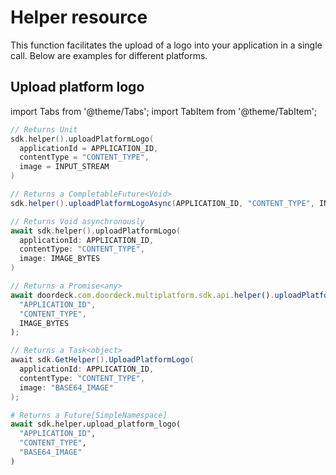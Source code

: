 # Helper resource

This function facilitates the upload of a logo into your application in a single call. Below are examples for different platforms.

## Upload platform logo

import Tabs from '@theme/Tabs';
import TabItem from '@theme/TabItem';

<Tabs groupId="programming-language">
<TabItem value="kotlin" label="Kotlin">

```kotlin showLineNumbers
// Returns Unit
sdk.helper().uploadPlatformLogo(
  applicationId = APPLICATION_ID, 
  contentType = "CONTENT_TYPE", 
  image = INPUT_STREAM
)
```

</TabItem>
<TabItem value="java" label="Java">

```java showLineNumbers
// Returns a CompletableFuture<Void>
sdk.helper().uploadPlatformLogoAsync(APPLICATION_ID, "CONTENT_TYPE", INPUT_STREAM);
```

</TabItem>
<TabItem value="swift" label="Swift">

```swift showLineNumbers
// Returns Void asynchronously
await sdk.helper().uploadPlatformLogo(
  applicationId: APPLICATION_ID, 
  contentType: "CONTENT_TYPE", 
  image: IMAGE_BYTES
)
```

</TabItem>
<TabItem value="js" label="JavaScript">

```js showLineNumbers
// Returns a Promise<any>
await doordeck.com.doordeck.multiplatform.sdk.api.helper().uploadPlatformLogo(
  "APPLICATION_ID", 
  "CONTENT_TYPE", 
  IMAGE_BYTES
);
```

</TabItem>
<TabItem value="csharp" label="C#">

```csharp showLineNumbers
// Returns a Task<object>
await sdk.GetHelper().UploadPlatformLogo(
  applicationId: APPLICATION_ID, 
  contentType: "CONTENT_TYPE", 
  image: "BASE64_IMAGE"
);
```

</TabItem>
<TabItem value="python" label="Python">

```python showLineNumbers
# Returns a Future[SimpleNamespace]
await sdk.helper.upload_platform_logo(
  "APPLICATION_ID", 
  "CONTENT_TYPE", 
  "BASE64_IMAGE"
)
```

</TabItem>
</Tabs>
